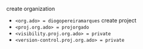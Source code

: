 create organization
+ `<org.ado> = diogopereiramarques`
create project
+ `<proj.org.ado> = projorgado`
+ `<visibility.proj.org.ado> = private`
+ `<version-control.proj.org.ado> = private`
